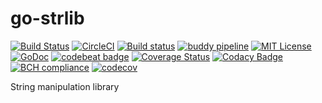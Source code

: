 # go-strlib
[![Build Status](https://travis-ci.org/nasa9084/go-strlib.svg?branch=master)](https://travis-ci.org/nasa9084/go-strlib)
[![CircleCI](https://circleci.com/gh/nasa9084/go-strlib/tree/master.svg?style=svg)](https://circleci.com/gh/nasa9084/go-strlib/tree/master)
[![Build status](https://ci.appveyor.com/api/projects/status/48k6q7u5t8pwbdiw/branch/master?svg=true)](https://ci.appveyor.com/project/nasa9084/go-strlib/branch/master)
[![buddy pipeline](https://app.buddy.works/nasa9084bassclarinet/go-strlib/pipelines/pipeline/58806/badge.svg?token=69cad983397c8475c7dada70bad57da91b82a41393901cc7fea88078d39b0d1f "buddy pipeline")](https://app.buddy.works/nasa9084bassclarinet/go-strlib/pipelines/pipeline/58806)
[![MIT License](http://img.shields.io/badge/license-MIT-blue.svg?style=flat)](LICENSE)
[![GoDoc](https://godoc.org/github.com/nasa9084/go-strlib?status.svg)](https://godoc.org/github.com/nasa9084/go-strlib)
[![codebeat badge](https://codebeat.co/badges/356a7250-a906-47a2-b92b-431cb0be9bea)](https://codebeat.co/projects/github-com-nasa9084-go-strlib-master)
[![Coverage Status](https://coveralls.io/repos/github/nasa9084/go-strlib/badge.svg?branch=master)](https://coveralls.io/github/nasa9084/go-strlib?branch=master)
[![Codacy Badge](https://api.codacy.com/project/badge/Grade/8100eb9c871640abbc76ae0985a5577f)](https://www.codacy.com/app/nasa9084/go-strlib?utm_source=github.com&amp;utm_medium=referral&amp;utm_content=nasa9084/go-strlib&amp;utm_campaign=Badge_Grade)
[![BCH compliance](https://bettercodehub.com/edge/badge/nasa9084/go-strlib?branch=master)](https://bettercodehub.com/)
[![codecov](https://codecov.io/gh/nasa9084/go-strlib/branch/master/graph/badge.svg)](https://codecov.io/gh/nasa9084/go-strlib)

String manipulation library
